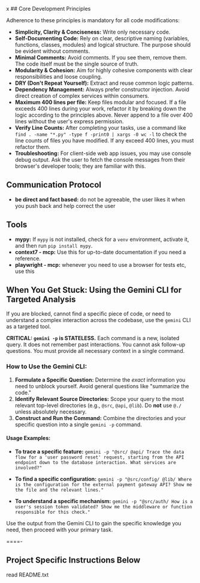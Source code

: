 x ## Core Development Principles

Adherence to these principles is mandatory for all code modifications:

*   **Simplicity, Clarity & Conciseness:** Write only necessary code.
*   **Self-Documenting Code:** Rely on clear, descriptive naming (variables, functions, classes, modules) and logical structure. The purpose should be evident without comments.
*   **Minimal Comments:** Avoid comments. If you see them, remove them. The code itself must be the single source of truth.
*   **Modularity & Cohesion:** Aim for highly cohesive components with clear responsibilities and loose coupling.
*   **DRY (Don't Repeat Yourself):** Extract and reuse common logic patterns.
*   **Dependency Management:** Always prefer constructor injection. Avoid direct creation of complex services within consumers.
*   **Maximum 400 lines per file:** Keep files modular and focused. If a file exceeds 400 lines during your work, refactor it by breaking down the logic according to the principles above. Never append to a file over 400 lines without the user's express permission.
*   **Verify Line Counts:** After completing your tasks, use a command like `find . -name "*.py" -type f -print0 | xargs -0 wc -l` to check the line counts of files you have modified. If any exceed 400 lines, you must refactor them.
*   **Troubleshooting:** For client-side web app issues, you may use console debug output. Ask the user to fetch the console messages from their browser's developer tools; they are familiar with this.

## Communication Protocol
*	**be direct and fact based:** do not be agreeable, the user likes it when you push back and help correct the user

## Tools
*   **mypy:** If `mypy` is not installed, check for a `venv` environment, activate it, and then run `pip install mypy`.
*   **context7 - mcp:** Use this for up-to-date documentation if you need a reference.
*   **playwright - mcp:** whenever you need to use a browser for tests etc, use this

## When You Get Stuck: Using the Gemini CLI for Targeted Analysis

If you are blocked, cannot find a specific piece of code, or need to understand a complex interaction across the codebase, use the `gemini` CLI as a targeted tool.

**CRITICAL: `gemini -p` is STATELESS.** Each command is a new, isolated query. It does not remember past interactions. You cannot ask follow-up questions. You must provide all necessary context in a single command.

### How to Use the Gemini CLI:

1.  **Formulate a Specific Question:** Determine the *exact* information you need to unblock yourself. Avoid general questions like "summarize the code."
2.  **Identify Relevant Source Directories:** Scope your query to the most relevant top-level directories (e.g., `@src`, `@api`, `@lib`). Do **not** use `@./` unless absolutely necessary.
3.  **Construct and Run the Command:** Combine the directories and your specific question into a single `gemini -p` command.

#### Usage Examples:

*   **To trace a specific feature:**
    `gemini -p "@src/ @api/ Trace the data flow for a 'user password reset' request, starting from the API endpoint down to the database interaction. What services are involved?"`

*   **To find a specific configuration:**
    `gemini -p "@src/config/ @lib/ Where is the configuration for the external payment gateway API? Show me the file and the relevant lines."`

*   **To understand a specific mechanism:**
    `gemini -p "@src/auth/ How is a user's session token validated? Show me the middleware or function responsible for this check."`

Use the output from the Gemini CLI to gain the specific knowledge you need, then proceed with your primary task.

====-
## Project Specific Instructions Below

read README.txt